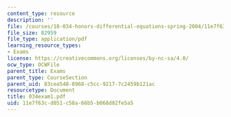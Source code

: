 ```yaml
---
content_type: resource
description: ''
file: /courses/18-034-honors-differential-equations-spring-2004/11e7f63cd051c58a66b5b068d82fe5a5_034exam1.pdf
file_size: 82959
file_type: application/pdf
learning_resource_types:
- Exams
license: https://creativecommons.org/licenses/by-nc-sa/4.0/
ocw_type: OCWFile
parent_title: Exams
parent_type: CourseSection
parent_uid: 83cea548-8968-c5cc-9217-7c2459b121ac
resourcetype: Document
title: 034exam1.pdf
uid: 11e7f63c-d051-c58a-66b5-b068d82fe5a5
---
```

